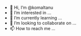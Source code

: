 - 👋 Hi, I’m @komaltanu
- 👀 I’m interested in ...
- 🌱 I’m currently learning ...
- 💞️ I’m looking to collaborate on ...
- 📫 How to reach me ...

<!---
komaltanu/komaltanu is a ✨ special ✨ repository because its `README.md` (this file) appears on your GitHub profile.
You can click the Preview link to take a look at your changes.
--->
